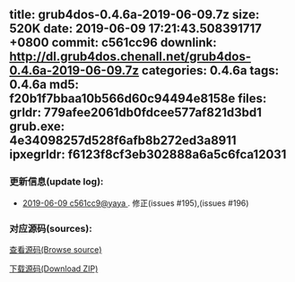 title: grub4dos-0.4.6a-2019-06-09.7z
size: 520K
date: 2019-06-09 17:21:43.508391717 +0800
commit: c561cc96
downlink: http://dl.grub4dos.chenall.net/grub4dos-0.4.6a-2019-06-09.7z
categories: 0.4.6a
tags: 0.4.6a
md5: f20b1f7bbaa10b566d60c94494e8158e
files:
  grldr: 779afee2061db0fdcee577af821d3bd1
  grub.exe: 4e34098257d528f6afb8b272ed3a8911
  ipxegrldr: f6123f8cf3eb302888a6a5c6fca12031
---

### 更新信息(update log):
  * [2019-06-09 c561cc9@yaya ](https://github.com/chenall/grub4dos/commit/c561cc961b32e015bade8ad769e4ebdc418a792e)     ﻿. 修正(issues #195),(issues #196)


### 对应源码(sources):
  [查看源码(Browse source)](https://github.com/chenall/grub4dos/tree/c561cc961b32e015bade8ad769e4ebdc418a792e)

  [下载源码(Download ZIP)](https://github.com/chenall/grub4dos/archive/c561cc961b32e015bade8ad769e4ebdc418a792e.zip)
